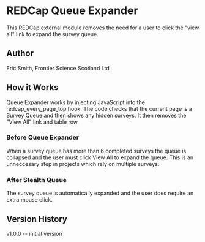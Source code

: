 # REDCap Queue Expander
This REDCap external module removes the need for a user to click the "view all" link to expand the survey queue.

## Author 
Eric Smith, Frontier Science Scotland Ltd

## How it Works
Queue Expander works by injecting JavaScript into the redcap_every_page_top hook.  The code checks that the current page is a Survey Queue and then shows any hidden surveys.  It then removes the "View All" link and table row.

### Before Queue Expander
When a survey queue has more than 6 completed surveys the queue is collapsed and the user must click View All to expand the queue. This is an unneccesary step in projects which rely on multiple surveys.

### After Stealth Queue
The survey queue is automatically expanded and the user does require an extra mouse click.

## Version History
v1.0.0 -- initial version